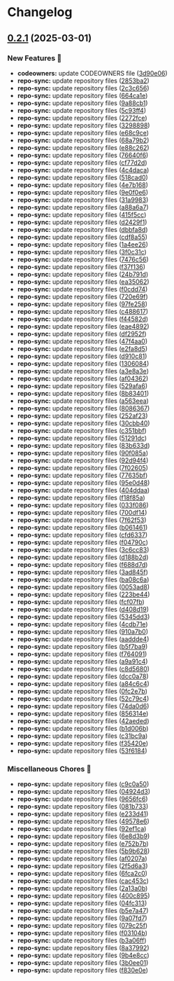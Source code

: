 # Changelog

## [0.2.1](https://github.com/kemadev/repo-templating-demo/compare/v0.2.0...v0.2.1) (2025-03-01)


### New Features :rocket:

* **codeowners:** update CODEOWNERS file ([3d90e06](https://github.com/kemadev/repo-templating-demo/commit/3d90e06af138f332b00e6afe48ea16303cb58d1a))
* **repo-sync:** update repository files ([2853ba2](https://github.com/kemadev/repo-templating-demo/commit/2853ba24401f3d532cd38d8c139f97aee2acc76c))
* **repo-sync:** update repository files ([2c3c656](https://github.com/kemadev/repo-templating-demo/commit/2c3c656023e044e74fcff8f2780e4fcdc636158e))
* **repo-sync:** update repository files ([664ca1e](https://github.com/kemadev/repo-templating-demo/commit/664ca1edd35c38412b896f37ce288d329dedf96c))
* **repo-sync:** update repository files ([9a88cb1](https://github.com/kemadev/repo-templating-demo/commit/9a88cb1dcdf86aed72cfb263f9da23ce2d5c7723))
* **repo-sync:** update repository files ([5c93ff4](https://github.com/kemadev/repo-templating-demo/commit/5c93ff41bbde8d512a2c23059a66ab095471231b))
* **repo-sync:** update repository files ([2272fce](https://github.com/kemadev/repo-templating-demo/commit/2272fce825de0e2fdc8c4f48b333aa1ae1d0443d))
* **repo-sync:** update repository files ([3298898](https://github.com/kemadev/repo-templating-demo/commit/3298898230b3638df90994e51364ec5e4a536c83))
* **repo-sync:** update repository files ([e68c9ce](https://github.com/kemadev/repo-templating-demo/commit/e68c9ce14d79816bd7d5240d6d588406759f3a45))
* **repo-sync:** update repository files ([68a79b2](https://github.com/kemadev/repo-templating-demo/commit/68a79b256337e03ee80a2af421015bce7b56e4c0))
* **repo-sync:** update repository files ([e88c262](https://github.com/kemadev/repo-templating-demo/commit/e88c262cbd5b918900298d33d405e5861382889a))
* **repo-sync:** update repository files ([76640f6](https://github.com/kemadev/repo-templating-demo/commit/76640f6da721ddbaf93eb0e959f0eac0a4a39b1c))
* **repo-sync:** update repository files ([cf77d2d](https://github.com/kemadev/repo-templating-demo/commit/cf77d2d382f5da4284cf5520beb4ce0ec6b03483))
* **repo-sync:** update repository files ([4c4daca](https://github.com/kemadev/repo-templating-demo/commit/4c4daca65fddd0bfab64c257b0a92567db1e50b4))
* **repo-sync:** update repository files ([518cad0](https://github.com/kemadev/repo-templating-demo/commit/518cad0e5b22e875341a00ef7ab5e186799196c9))
* **repo-sync:** update repository files ([4e7b168](https://github.com/kemadev/repo-templating-demo/commit/4e7b16894abb95691c914d526d13533d39e1f388))
* **repo-sync:** update repository files ([9e0f0e6](https://github.com/kemadev/repo-templating-demo/commit/9e0f0e6b1dfb4e50285244661356508d0ad6bb9a))
* **repo-sync:** update repository files ([31a9983](https://github.com/kemadev/repo-templating-demo/commit/31a998339a346f6a66f87277fa153a085f61c191))
* **repo-sync:** update repository files ([a88a6a7](https://github.com/kemadev/repo-templating-demo/commit/a88a6a717383219829ebe0997f9ee1a3f74029a6))
* **repo-sync:** update repository files ([415f5cc](https://github.com/kemadev/repo-templating-demo/commit/415f5cc407031c1c186a9d04a86f18a16a657f06))
* **repo-sync:** update repository files ([d2429f1](https://github.com/kemadev/repo-templating-demo/commit/d2429f18f287958a01ea87ca347da74b8af2f609))
* **repo-sync:** update repository files ([dbbfa8d](https://github.com/kemadev/repo-templating-demo/commit/dbbfa8da9d01265f2a017d00a21f39dad9db28ed))
* **repo-sync:** update repository files ([cdf8a55](https://github.com/kemadev/repo-templating-demo/commit/cdf8a550b6fde3cd0c3827da68fb673a223d71ba))
* **repo-sync:** update repository files ([1a4ee26](https://github.com/kemadev/repo-templating-demo/commit/1a4ee269109b19bd4d68ec11065eb039795af8ab))
* **repo-sync:** update repository files ([3f0c31c](https://github.com/kemadev/repo-templating-demo/commit/3f0c31c65e16b808591718bcb32e637e56b6637b))
* **repo-sync:** update repository files ([7476c56](https://github.com/kemadev/repo-templating-demo/commit/7476c562346dc09667f304f3740ea722d107f3ab))
* **repo-sync:** update repository files ([f37f136](https://github.com/kemadev/repo-templating-demo/commit/f37f13619299dbe6c688358d0fd98663c885036e))
* **repo-sync:** update repository files ([24b791d](https://github.com/kemadev/repo-templating-demo/commit/24b791d5212ec24d8b3982f26f4fe4fed2e83e53))
* **repo-sync:** update repository files ([ea35062](https://github.com/kemadev/repo-templating-demo/commit/ea35062ca92c558ee1cb2d2311b65fa7bfa14da4))
* **repo-sync:** update repository files ([f0cdd74](https://github.com/kemadev/repo-templating-demo/commit/f0cdd74773278c47eb95987ec90fa1a0ac00dfab))
* **repo-sync:** update repository files ([720e69f](https://github.com/kemadev/repo-templating-demo/commit/720e69f9f0fa7da3e8d001302c101d7be727c352))
* **repo-sync:** update repository files ([97fe258](https://github.com/kemadev/repo-templating-demo/commit/97fe258d9e5c6166717f3594fd9aac66fbf3c2fa))
* **repo-sync:** update repository files ([c488617](https://github.com/kemadev/repo-templating-demo/commit/c4886172478eaa71ca0fe2e91029f70d74d62391))
* **repo-sync:** update repository files ([f44582d](https://github.com/kemadev/repo-templating-demo/commit/f44582dc8e08e7fb9a17abeab258aea12d107c9e))
* **repo-sync:** update repository files ([eae4892](https://github.com/kemadev/repo-templating-demo/commit/eae489264e7b35bc9a9f611908d23e8c1d9524d9))
* **repo-sync:** update repository files ([df2952f](https://github.com/kemadev/repo-templating-demo/commit/df2952f56dc8b40921e07edf81aefb89313986f2))
* **repo-sync:** update repository files ([47f4aa0](https://github.com/kemadev/repo-templating-demo/commit/47f4aa0c32195a17c96dffcbc369d87a8b9b88d8))
* **repo-sync:** update repository files ([e2fa8d5](https://github.com/kemadev/repo-templating-demo/commit/e2fa8d580920176b237c964092954f33086af372))
* **repo-sync:** update repository files ([d910c81](https://github.com/kemadev/repo-templating-demo/commit/d910c81febe747e1cc0298a946de4e8f8f396d34))
* **repo-sync:** update repository files ([1306084](https://github.com/kemadev/repo-templating-demo/commit/130608407889a120dbf7405d0fe9a2dfaf1234c5))
* **repo-sync:** update repository files ([a3e8a3e](https://github.com/kemadev/repo-templating-demo/commit/a3e8a3e488e2b0cc1fc0b586c9b89fb4ced18431))
* **repo-sync:** update repository files ([af04362](https://github.com/kemadev/repo-templating-demo/commit/af0436220ca9fe952b93921213e149e2eb7cf4bf))
* **repo-sync:** update repository files ([529afa6](https://github.com/kemadev/repo-templating-demo/commit/529afa6c13f616fc9df1eff32ecfeae62847f98b))
* **repo-sync:** update repository files ([8b83401](https://github.com/kemadev/repo-templating-demo/commit/8b83401268d106dedc5c026c85577a39948da14e))
* **repo-sync:** update repository files ([a563eea](https://github.com/kemadev/repo-templating-demo/commit/a563eeae42fcb35bc924f7bdaca8b07957eadab4))
* **repo-sync:** update repository files ([8086367](https://github.com/kemadev/repo-templating-demo/commit/8086367259738d2376a903000e7f60994b5d21c9))
* **repo-sync:** update repository files ([252af23](https://github.com/kemadev/repo-templating-demo/commit/252af23ab33b227ee1b189c1beeab63730b74eb2))
* **repo-sync:** update repository files ([30cbb40](https://github.com/kemadev/repo-templating-demo/commit/30cbb4037a489fa8129fe74a45f0d24e4d5304fa))
* **repo-sync:** update repository files ([c351bbf](https://github.com/kemadev/repo-templating-demo/commit/c351bbfd8f7c6cfbf07e94a56cb03490e5d4436f))
* **repo-sync:** update repository files ([51291dc](https://github.com/kemadev/repo-templating-demo/commit/51291dcacf0e6a564f95a904cd8ce81f958b114b))
* **repo-sync:** update repository files ([83b633d](https://github.com/kemadev/repo-templating-demo/commit/83b633df7592498965ec4698e2f859779211d6bb))
* **repo-sync:** update repository files ([90f085a](https://github.com/kemadev/repo-templating-demo/commit/90f085ad82d0b335d5f5a92e0474d728f0f2e332))
* **repo-sync:** update repository files ([92d94f4](https://github.com/kemadev/repo-templating-demo/commit/92d94f437a64e243c7cc81ba2106c93fc8d019c3))
* **repo-sync:** update repository files ([7f02605](https://github.com/kemadev/repo-templating-demo/commit/7f026059315519886a841ea84f3fd09fee717d84))
* **repo-sync:** update repository files ([77635bf](https://github.com/kemadev/repo-templating-demo/commit/77635bf036d0b890f0fc0c70ea5d3f16436d2659))
* **repo-sync:** update repository files ([95e0d48](https://github.com/kemadev/repo-templating-demo/commit/95e0d48e9917bd779c7e3e4d477651d37d00faeb))
* **repo-sync:** update repository files ([404ddaa](https://github.com/kemadev/repo-templating-demo/commit/404ddaa587cdc8e53afb5d793d879e3dafea3557))
* **repo-sync:** update repository files ([f18f85a](https://github.com/kemadev/repo-templating-demo/commit/f18f85a9ba5c705ff6c3112cf741ce8ae6b39ff3))
* **repo-sync:** update repository files ([033f086](https://github.com/kemadev/repo-templating-demo/commit/033f086d7043265e3d98454fbb3c742dd3ee6deb))
* **repo-sync:** update repository files ([700df14](https://github.com/kemadev/repo-templating-demo/commit/700df14329929182fca97a050e721d728422840f))
* **repo-sync:** update repository files ([7f62f53](https://github.com/kemadev/repo-templating-demo/commit/7f62f530190cc71c9f5b5bb7de352b9d2d5d2bc0))
* **repo-sync:** update repository files ([b061461](https://github.com/kemadev/repo-templating-demo/commit/b0614610ff8504ca5792b5782feef29952cc9b6a))
* **repo-sync:** update repository files ([cfd6337](https://github.com/kemadev/repo-templating-demo/commit/cfd63370c3325f3d0cc0fdc9bc286c3668106ae6))
* **repo-sync:** update repository files ([f04790c](https://github.com/kemadev/repo-templating-demo/commit/f04790c92ed3853aea389c3ba4ce03f889b82989))
* **repo-sync:** update repository files ([3c6cc83](https://github.com/kemadev/repo-templating-demo/commit/3c6cc83113ff8eca4de21ddd059a9d5e6f34f3f4))
* **repo-sync:** update repository files ([d188b2d](https://github.com/kemadev/repo-templating-demo/commit/d188b2d15bce3b82bc3c658e6d9ccde3dd3cae12))
* **repo-sync:** update repository files ([f688d7d](https://github.com/kemadev/repo-templating-demo/commit/f688d7df90f507f1b997e80c47614c32089e33ff))
* **repo-sync:** update repository files ([3ad845f](https://github.com/kemadev/repo-templating-demo/commit/3ad845f4e2e51f294ea815dce58afffeecbe77dc))
* **repo-sync:** update repository files ([ba08c6a](https://github.com/kemadev/repo-templating-demo/commit/ba08c6a18be7fc3753f1965f0b912c28e1d2a1fe))
* **repo-sync:** update repository files ([0053ad8](https://github.com/kemadev/repo-templating-demo/commit/0053ad8e1aa105a55865fb3623ba143fc68ae9a5))
* **repo-sync:** update repository files ([223be44](https://github.com/kemadev/repo-templating-demo/commit/223be44c61591fb2af83df897e8a7310b8bbb574))
* **repo-sync:** update repository files ([fcf07fb](https://github.com/kemadev/repo-templating-demo/commit/fcf07fb0224988ef9da9b261df87fdb7733e6b68))
* **repo-sync:** update repository files ([d408d19](https://github.com/kemadev/repo-templating-demo/commit/d408d19010da9bc2b2732aacef00559946217411))
* **repo-sync:** update repository files ([5345dd3](https://github.com/kemadev/repo-templating-demo/commit/5345dd317e516a81ac315309179de3d087912f4b))
* **repo-sync:** update repository files ([4cdb71e](https://github.com/kemadev/repo-templating-demo/commit/4cdb71e45d5768f6ed429d4d39760b476ca5b07d))
* **repo-sync:** update repository files ([910a7b0](https://github.com/kemadev/repo-templating-demo/commit/910a7b0fd46f8f3c6609992e6afe02a3acfb14ad))
* **repo-sync:** update repository files ([aaddde4](https://github.com/kemadev/repo-templating-demo/commit/aaddde45b32a4a3fceb8966b50a01151915a14a0))
* **repo-sync:** update repository files ([b5f7ba9](https://github.com/kemadev/repo-templating-demo/commit/b5f7ba90940444c865e2e775ccad59c30c3aae94))
* **repo-sync:** update repository files ([f764091](https://github.com/kemadev/repo-templating-demo/commit/f7640917a13c2a8dc50b8f3b42a42ef34ed83f38))
* **repo-sync:** update repository files ([a9a91c4](https://github.com/kemadev/repo-templating-demo/commit/a9a91c473292c177e15fc815e7485c060a0f11e8))
* **repo-sync:** update repository files ([c8d5680](https://github.com/kemadev/repo-templating-demo/commit/c8d56802e53905466916bd3f314e28ed53e3e433))
* **repo-sync:** update repository files ([dcc0a78](https://github.com/kemadev/repo-templating-demo/commit/dcc0a7862dd95eea125e9def4b7d9861df8c46e8))
* **repo-sync:** update repository files ([a84c6c4](https://github.com/kemadev/repo-templating-demo/commit/a84c6c46f8bf92e4b20e868903303167fdfd3c12))
* **repo-sync:** update repository files ([0fc2e7b](https://github.com/kemadev/repo-templating-demo/commit/0fc2e7b8345bb9ae1fc9491300c3253f5496e242))
* **repo-sync:** update repository files ([52c79c4](https://github.com/kemadev/repo-templating-demo/commit/52c79c4a92f09377ef06889748c4e01c3aa49a56))
* **repo-sync:** update repository files ([74da0d6](https://github.com/kemadev/repo-templating-demo/commit/74da0d681bef54f263a0f4a5ea527a291b44dbb6))
* **repo-sync:** update repository files ([856314e](https://github.com/kemadev/repo-templating-demo/commit/856314ed92b98eebb48c26e1fe2a0c81f8bb9223))
* **repo-sync:** update repository files ([42aeded](https://github.com/kemadev/repo-templating-demo/commit/42aeded1ff0c31052aa8beefc01da6ec3525e274))
* **repo-sync:** update repository files ([b1d006b](https://github.com/kemadev/repo-templating-demo/commit/b1d006bd0a7410d1b3886a3d2085ccef3164e878))
* **repo-sync:** update repository files ([c31bc9a](https://github.com/kemadev/repo-templating-demo/commit/c31bc9adce97e28ef0c88276a983344d92e17d0c))
* **repo-sync:** update repository files ([f35420e](https://github.com/kemadev/repo-templating-demo/commit/f35420ec6cdb2b1878da83b91eb512d9b6d656d5))
* **repo-sync:** update repository files ([53f6184](https://github.com/kemadev/repo-templating-demo/commit/53f6184f030024e8421f001fe44a1bd9f2c4ca39))


### Miscellaneous Chores :wrench:

* **repo-sync:** update repository files ([c9c0a50](https://github.com/kemadev/repo-templating-demo/commit/c9c0a50df8034f3486f6373984710b0b0e944a67))
* **repo-sync:** update repository files ([04924d3](https://github.com/kemadev/repo-templating-demo/commit/04924d32182541500478e64a87d24693ee882ed2))
* **repo-sync:** update repository files ([9656fc6](https://github.com/kemadev/repo-templating-demo/commit/9656fc6285cd40946576f3ab5bed9d0add026af3))
* **repo-sync:** update repository files ([081b733](https://github.com/kemadev/repo-templating-demo/commit/081b73357316f46caa3666218ca1ca3ea38b2f35))
* **repo-sync:** update repository files ([e233d41](https://github.com/kemadev/repo-templating-demo/commit/e233d41fa3d149b17acc69047f9bf7d6e6d87fb8))
* **repo-sync:** update repository files ([49578e6](https://github.com/kemadev/repo-templating-demo/commit/49578e6e3cca5694b1e5b746234824b577e43de3))
* **repo-sync:** update repository files ([92ef1ca](https://github.com/kemadev/repo-templating-demo/commit/92ef1caa56ee3e529b313228fa9b7323d84a6a35))
* **repo-sync:** update repository files ([6e8d3b9](https://github.com/kemadev/repo-templating-demo/commit/6e8d3b99e9a32a9798ef58c1da74a00d4984e040))
* **repo-sync:** update repository files ([e752b7b](https://github.com/kemadev/repo-templating-demo/commit/e752b7b160a835b0b8e0a469697a23116fb69201))
* **repo-sync:** update repository files ([5b9b628](https://github.com/kemadev/repo-templating-demo/commit/5b9b628c5b9c43b80d4179f43e52c1b8e8a9ed7b))
* **repo-sync:** update repository files ([af0207a](https://github.com/kemadev/repo-templating-demo/commit/af0207a141612238463354623692de99a3e8c328))
* **repo-sync:** update repository files ([2f5d6a3](https://github.com/kemadev/repo-templating-demo/commit/2f5d6a323f8b543e7df9cf8c80da3e375fb3371e))
* **repo-sync:** update repository files ([6fca2c0](https://github.com/kemadev/repo-templating-demo/commit/6fca2c05e4ab06979ed3703e876fda4a5c37219f))
* **repo-sync:** update repository files ([cac453c](https://github.com/kemadev/repo-templating-demo/commit/cac453ceb6d258487b75b95e17da820f2c0ac0d0))
* **repo-sync:** update repository files ([2a13a0b](https://github.com/kemadev/repo-templating-demo/commit/2a13a0bdab1b2606410bc52f8be38bf91b8a9d67))
* **repo-sync:** update repository files ([400c895](https://github.com/kemadev/repo-templating-demo/commit/400c89519821e282b5c95d2a76d20013b409c780))
* **repo-sync:** update repository files ([04fc313](https://github.com/kemadev/repo-templating-demo/commit/04fc313e3f71c8cc4f369b400dc5f8f946968de3))
* **repo-sync:** update repository files ([b5e7a47](https://github.com/kemadev/repo-templating-demo/commit/b5e7a47aaebb356c6cc5db85ad4755d9d9ac0907))
* **repo-sync:** update repository files ([9a07fd7](https://github.com/kemadev/repo-templating-demo/commit/9a07fd7de3afeab0212dd54b6960a5a8b25ee1ca))
* **repo-sync:** update repository files ([079c25f](https://github.com/kemadev/repo-templating-demo/commit/079c25fdc0b49a05644d1bd4c81bcdcd0c637c6c))
* **repo-sync:** update repository files ([f03104b](https://github.com/kemadev/repo-templating-demo/commit/f03104b36c68aab350bd1a27cd2916c541290e92))
* **repo-sync:** update repository files ([b3a06ff](https://github.com/kemadev/repo-templating-demo/commit/b3a06ffb8b7a15295875fc17331d7753f68e30ed))
* **repo-sync:** update repository files ([8a37992](https://github.com/kemadev/repo-templating-demo/commit/8a37992aec2f1fc4f9c57b536d996ab2c54cbc83))
* **repo-sync:** update repository files ([9b4e8cc](https://github.com/kemadev/repo-templating-demo/commit/9b4e8cca41623f0c523958944345c52418420b7b))
* **repo-sync:** update repository files ([3b0ee01](https://github.com/kemadev/repo-templating-demo/commit/3b0ee01be5e7be0cbf8da434e609670052e3c602))
* **repo-sync:** update repository files ([f830e0e](https://github.com/kemadev/repo-templating-demo/commit/f830e0ee93199b18bb4faf9f912450f7ed4eb457))

